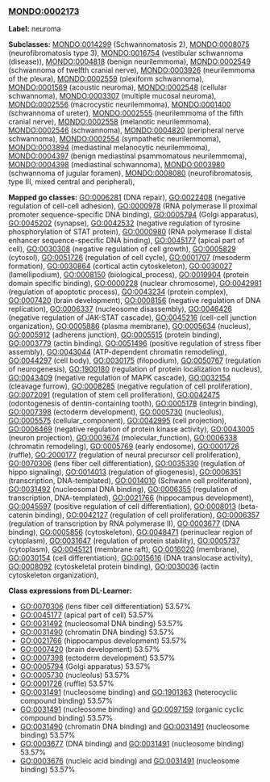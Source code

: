 
### [MONDO:0002173](http://purl.obolibrary.org/obo/MONDO_0002173)
**Label:** neuroma

**Subclasses:** [MONDO:0014299](http://purl.obolibrary.org/obo/MONDO_0014299) (Schwannomatosis 2), [MONDO:0008075](http://purl.obolibrary.org/obo/MONDO_0008075) (neurofibromatosis type 3), [MONDO:0016754](http://purl.obolibrary.org/obo/MONDO_0016754) (vestibular schwannoma (disease)), [MONDO:0004818](http://purl.obolibrary.org/obo/MONDO_0004818) (benign neurilemmoma), [MONDO:0002549](http://purl.obolibrary.org/obo/MONDO_0002549) (schwannoma of twelfth cranial nerve), [MONDO:0003926](http://purl.obolibrary.org/obo/MONDO_0003926) (neurilemmoma of the pleura), [MONDO:0002559](http://purl.obolibrary.org/obo/MONDO_0002559) (plexiform schwannoma), [MONDO:0001569](http://purl.obolibrary.org/obo/MONDO_0001569) (acoustic neuroma), [MONDO:0002548](http://purl.obolibrary.org/obo/MONDO_0002548) (cellular schwannoma), [MONDO:0003307](http://purl.obolibrary.org/obo/MONDO_0003307) (multiple mucosal neuroma), [MONDO:0002556](http://purl.obolibrary.org/obo/MONDO_0002556) (macrocystic neurilemmoma), [MONDO:0001400](http://purl.obolibrary.org/obo/MONDO_0001400) (schwannoma of ureter), [MONDO:0002555](http://purl.obolibrary.org/obo/MONDO_0002555) (neurilemmoma of the fifth cranial nerve), [MONDO:0002558](http://purl.obolibrary.org/obo/MONDO_0002558) (melanotic neurilemmoma), [MONDO:0002546](http://purl.obolibrary.org/obo/MONDO_0002546) (schwannoma), [MONDO:0004820](http://purl.obolibrary.org/obo/MONDO_0004820) (peripheral nerve schwannoma), [MONDO:0002554](http://purl.obolibrary.org/obo/MONDO_0002554) (sympathetic neurilemmoma), [MONDO:0003894](http://purl.obolibrary.org/obo/MONDO_0003894) (mediastinal melanocytic neurilemmoma), [MONDO:0004397](http://purl.obolibrary.org/obo/MONDO_0004397) (benign mediastinal psammomatous neurilemmoma), [MONDO:0004398](http://purl.obolibrary.org/obo/MONDO_0004398) (mediastinal schwannoma), [MONDO:0003980](http://purl.obolibrary.org/obo/MONDO_0003980) (schwannoma of jugular foramen), [MONDO:0008080](http://purl.obolibrary.org/obo/MONDO_0008080) (neurofibromatosis, type III, mixed central and peripheral), 

**Mapped go classes:** [GO:0006281](http://purl.obolibrary.org/obo/GO_0006281) (DNA repair), [GO:0022408](http://purl.obolibrary.org/obo/GO_0022408) (negative regulation of cell-cell adhesion), [GO:0000978](http://purl.obolibrary.org/obo/GO_0000978) (RNA polymerase II proximal promoter sequence-specific DNA binding), [GO:0005794](http://purl.obolibrary.org/obo/GO_0005794) (Golgi apparatus), [GO:0045202](http://purl.obolibrary.org/obo/GO_0045202) (synapse), [GO:0042532](http://purl.obolibrary.org/obo/GO_0042532) (negative regulation of tyrosine phosphorylation of STAT protein), [GO:0000980](http://purl.obolibrary.org/obo/GO_0000980) (RNA polymerase II distal enhancer sequence-specific DNA binding), [GO:0045177](http://purl.obolibrary.org/obo/GO_0045177) (apical part of cell), [GO:0030308](http://purl.obolibrary.org/obo/GO_0030308) (negative regulation of cell growth), [GO:0005829](http://purl.obolibrary.org/obo/GO_0005829) (cytosol), [GO:0051726](http://purl.obolibrary.org/obo/GO_0051726) (regulation of cell cycle), [GO:0001707](http://purl.obolibrary.org/obo/GO_0001707) (mesoderm formation), [GO:0030864](http://purl.obolibrary.org/obo/GO_0030864) (cortical actin cytoskeleton), [GO:0030027](http://purl.obolibrary.org/obo/GO_0030027) (lamellipodium), [GO:0008150](http://purl.obolibrary.org/obo/GO_0008150) (biological_process), [GO:0019904](http://purl.obolibrary.org/obo/GO_0019904) (protein domain specific binding), [GO:0000228](http://purl.obolibrary.org/obo/GO_0000228) (nuclear chromosome), [GO:0042981](http://purl.obolibrary.org/obo/GO_0042981) (regulation of apoptotic process), [GO:0043234](http://purl.obolibrary.org/obo/GO_0043234) (protein complex), [GO:0007420](http://purl.obolibrary.org/obo/GO_0007420) (brain development), [GO:0008156](http://purl.obolibrary.org/obo/GO_0008156) (negative regulation of DNA replication), [GO:0006337](http://purl.obolibrary.org/obo/GO_0006337) (nucleosome disassembly), [GO:0046426](http://purl.obolibrary.org/obo/GO_0046426) (negative regulation of JAK-STAT cascade), [GO:0045216](http://purl.obolibrary.org/obo/GO_0045216) (cell-cell junction organization), [GO:0005886](http://purl.obolibrary.org/obo/GO_0005886) (plasma membrane), [GO:0005634](http://purl.obolibrary.org/obo/GO_0005634) (nucleus), [GO:0005912](http://purl.obolibrary.org/obo/GO_0005912) (adherens junction), [GO:0005515](http://purl.obolibrary.org/obo/GO_0005515) (protein binding), [GO:0003779](http://purl.obolibrary.org/obo/GO_0003779) (actin binding), [GO:0051496](http://purl.obolibrary.org/obo/GO_0051496) (positive regulation of stress fiber assembly), [GO:0043044](http://purl.obolibrary.org/obo/GO_0043044) (ATP-dependent chromatin remodeling), [GO:0044297](http://purl.obolibrary.org/obo/GO_0044297) (cell body), [GO:0030175](http://purl.obolibrary.org/obo/GO_0030175) (filopodium), [GO:0050767](http://purl.obolibrary.org/obo/GO_0050767) (regulation of neurogenesis), [GO:1900180](http://purl.obolibrary.org/obo/GO_1900180) (regulation of protein localization to nucleus), [GO:0043409](http://purl.obolibrary.org/obo/GO_0043409) (negative regulation of MAPK cascade), [GO:0032154](http://purl.obolibrary.org/obo/GO_0032154) (cleavage furrow), [GO:0008285](http://purl.obolibrary.org/obo/GO_0008285) (negative regulation of cell proliferation), [GO:0072091](http://purl.obolibrary.org/obo/GO_0072091) (regulation of stem cell proliferation), [GO:0042475](http://purl.obolibrary.org/obo/GO_0042475) (odontogenesis of dentin-containing tooth), [GO:0005178](http://purl.obolibrary.org/obo/GO_0005178) (integrin binding), [GO:0007398](http://purl.obolibrary.org/obo/GO_0007398) (ectoderm development), [GO:0005730](http://purl.obolibrary.org/obo/GO_0005730) (nucleolus), [GO:0005575](http://purl.obolibrary.org/obo/GO_0005575) (cellular_component), [GO:0042995](http://purl.obolibrary.org/obo/GO_0042995) (cell projection), [GO:0006469](http://purl.obolibrary.org/obo/GO_0006469) (negative regulation of protein kinase activity), [GO:0043005](http://purl.obolibrary.org/obo/GO_0043005) (neuron projection), [GO:0003674](http://purl.obolibrary.org/obo/GO_0003674) (molecular_function), [GO:0006338](http://purl.obolibrary.org/obo/GO_0006338) (chromatin remodeling), [GO:0005769](http://purl.obolibrary.org/obo/GO_0005769) (early endosome), [GO:0001726](http://purl.obolibrary.org/obo/GO_0001726) (ruffle), [GO:2000177](http://purl.obolibrary.org/obo/GO_2000177) (regulation of neural precursor cell proliferation), [GO:0070306](http://purl.obolibrary.org/obo/GO_0070306) (lens fiber cell differentiation), [GO:0035330](http://purl.obolibrary.org/obo/GO_0035330) (regulation of hippo signaling), [GO:0014013](http://purl.obolibrary.org/obo/GO_0014013) (regulation of gliogenesis), [GO:0006351](http://purl.obolibrary.org/obo/GO_0006351) (transcription, DNA-templated), [GO:0014010](http://purl.obolibrary.org/obo/GO_0014010) (Schwann cell proliferation), [GO:0031492](http://purl.obolibrary.org/obo/GO_0031492) (nucleosomal DNA binding), [GO:0006355](http://purl.obolibrary.org/obo/GO_0006355) (regulation of transcription, DNA-templated), [GO:0021766](http://purl.obolibrary.org/obo/GO_0021766) (hippocampus development), [GO:0045597](http://purl.obolibrary.org/obo/GO_0045597) (positive regulation of cell differentiation), [GO:0008013](http://purl.obolibrary.org/obo/GO_0008013) (beta-catenin binding), [GO:0042127](http://purl.obolibrary.org/obo/GO_0042127) (regulation of cell proliferation), [GO:0006357](http://purl.obolibrary.org/obo/GO_0006357) (regulation of transcription by RNA polymerase II), [GO:0003677](http://purl.obolibrary.org/obo/GO_0003677) (DNA binding), [GO:0005856](http://purl.obolibrary.org/obo/GO_0005856) (cytoskeleton), [GO:0048471](http://purl.obolibrary.org/obo/GO_0048471) (perinuclear region of cytoplasm), [GO:0031647](http://purl.obolibrary.org/obo/GO_0031647) (regulation of protein stability), [GO:0005737](http://purl.obolibrary.org/obo/GO_0005737) (cytoplasm), [GO:0045121](http://purl.obolibrary.org/obo/GO_0045121) (membrane raft), [GO:0016020](http://purl.obolibrary.org/obo/GO_0016020) (membrane), [GO:0030154](http://purl.obolibrary.org/obo/GO_0030154) (cell differentiation), [GO:0015616](http://purl.obolibrary.org/obo/GO_0015616) (DNA translocase activity), [GO:0008092](http://purl.obolibrary.org/obo/GO_0008092) (cytoskeletal protein binding), [GO:0030036](http://purl.obolibrary.org/obo/GO_0030036) (actin cytoskeleton organization), 

**Class expressions from DL-Learner:**

- [GO:0070306](http://purl.obolibrary.org/obo/GO_0070306) (lens fiber cell differentiation) 53.57%
- [GO:0045177](http://purl.obolibrary.org/obo/GO_0045177) (apical part of cell) 53.57%
- [GO:0031492](http://purl.obolibrary.org/obo/GO_0031492) (nucleosomal DNA binding) 53.57%
- [GO:0031490](http://purl.obolibrary.org/obo/GO_0031490) (chromatin DNA binding) 53.57%
- [GO:0021766](http://purl.obolibrary.org/obo/GO_0021766) (hippocampus development) 53.57%
- [GO:0007420](http://purl.obolibrary.org/obo/GO_0007420) (brain development) 53.57%
- [GO:0007398](http://purl.obolibrary.org/obo/GO_0007398) (ectoderm development) 53.57%
- [GO:0005794](http://purl.obolibrary.org/obo/GO_0005794) (Golgi apparatus) 53.57%
- [GO:0005730](http://purl.obolibrary.org/obo/GO_0005730) (nucleolus) 53.57%
- [GO:0001726](http://purl.obolibrary.org/obo/GO_0001726) (ruffle) 53.57%
- [GO:0031491](http://purl.obolibrary.org/obo/GO_0031491) (nucleosome binding) and [GO:1901363](http://purl.obolibrary.org/obo/GO_1901363) (heterocyclic compound binding) 53.57%
- [GO:0031491](http://purl.obolibrary.org/obo/GO_0031491) (nucleosome binding) and [GO:0097159](http://purl.obolibrary.org/obo/GO_0097159) (organic cyclic compound binding) 53.57%
- [GO:0031490](http://purl.obolibrary.org/obo/GO_0031490) (chromatin DNA binding) and [GO:0031491](http://purl.obolibrary.org/obo/GO_0031491) (nucleosome binding) 53.57%
- [GO:0003677](http://purl.obolibrary.org/obo/GO_0003677) (DNA binding) and [GO:0031491](http://purl.obolibrary.org/obo/GO_0031491) (nucleosome binding) 53.57%
- [GO:0003676](http://purl.obolibrary.org/obo/GO_0003676) (nucleic acid binding) and [GO:0031491](http://purl.obolibrary.org/obo/GO_0031491) (nucleosome binding) 53.57%


